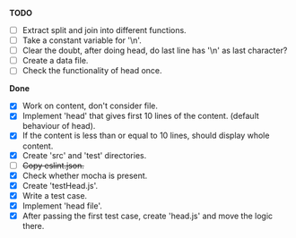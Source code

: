 **TODO**
- [ ] Extract split and join into different functions.
- [ ] Take a constant variable for '\n'.
- [ ] Clear the doubt, after doing head, do last line has '\n' as last character?
- [ ] Create a data file.
- [ ] Check the functionality of head once.

**Done**

- [x] Work on content, don't consider file.
- [x] Implement 'head' that gives first 10 lines of the content. (default behaviour of head).
- [x] If the content is less than or equal to 10 lines, should display whole content.
- [x] Create 'src' and 'test' directories.
- [ ] ~~Copy eslint.json.~~
- [x] Check whether mocha is present.
- [x] Create 'testHead.js'.
- [x] Write a test case.
- [x] Implement 'head file'.
- [x] After passing the first test case, create 'head.js' and move the logic there.
